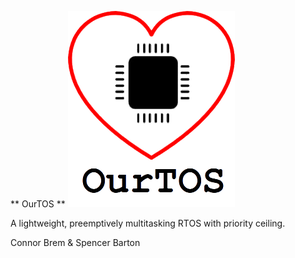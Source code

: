  ** OurTOS ** 
 ![OurTOS](https://github.com/cbrem/ourtos/blob/master/logo.png)

 A lightweight, preemptively multitasking RTOS with priority ceiling.
 
 Connor Brem & Spencer Barton